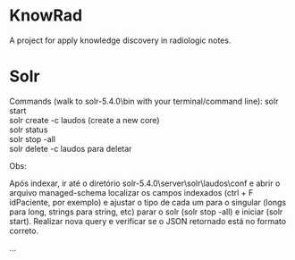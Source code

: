 ﻿# KnowRad

A project for apply knowledge discovery in radiologic notes.

# Solr
Commands (walk to solr-5.4.0\bin with your terminal/command line):
solr start </br>
solr create -c laudos (create a new core)</br>
solr status</br>
solr stop -all</br>
solr delete -c laudos para deletar

Obs:</br>

Após indexar, ir até o diretório solr-5.4.0\server\solr\laudos\conf e abrir o arquivo managed-schema
localizar os campos indexados (ctrl + F idPaciente, por exemplo) 
e ajustar o tipo de cada um para o singular (longs para long, strings para string, etc)
parar o solr (solr stop -all) e iniciar (solr start).
Realizar nova query e verificar se o JSON retornado está no formato correto.

...

